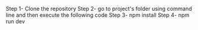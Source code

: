 Step 1- Clone the repository
Step 2- go to project's folder using command line and then execute the following code
Step 3- npm install
Step 4- npm run dev
